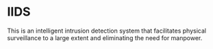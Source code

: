 # IIDS
This is an intelligent intrusion detection system that facilitates physical surveillance to a large extent and eliminating the need for manpower.
